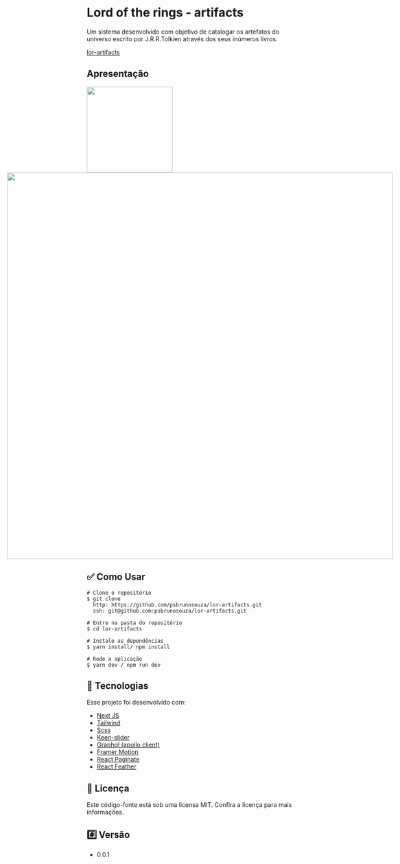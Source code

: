 # Lord of the rings - artifacts

Um sistema desenvolvido com objetivo de catalogar os artefatos do universo escrito por J.R.R.Tolkien 
através dos seus inúmeros livros.

<a href="https://lor-artifacts.vercel.app">lor-artifacts</a>

## Apresentação

<img alt="" width="200px" src="http://lor-artifacts.s3.amazonaws.com/readme/lor-gif-app.gif"/>

<div style="gap: 24px; display: flex; justify-content: center; align-items: center">
    <div style="display: flex; justify-content: center; align-items: center">
    </div>  
    <div style="display: flex; justify-content: center; align-items: center">
        <img alt="" width="900px" src="http://lor-artifacts.s3.amazonaws.com/readme/lor-web.gif"/>
    </div>  
</div>

## ✅ Como Usar

  ```
# Clone o repositório
$ git clone 
    http: https://github.com/psbrunosouza/lor-artifacts.git
    ssh: git@github.com:psbrunosouza/lor-artifacts.git

# Entre na pasta do repositório
$ cd lor-artifacts

# Instale as dependências
$ yarn install/ npm install

# Rode a aplicação
$ yarn dev / npm run dev
  ```

## 🚀 Tecnologias
Esse projeto foi desenvolvido com:

- <a href="https://nextjs.org/">Next JS</a>
- <a href="https://tailwindui.com/">Tailwind</a>
- <a href="https://sass-lang.com/">Scss</a>
- <a href="https://keen-slider.io/">Keen-slider</a>
- <a href="https://www.apollographql.com/docs/react/">Graphql (apollo client)</a>
- <a href="https://www.framer.com/motion/">Framer Motion</a>
- <a href="https://www.npmjs.com/package/react-paginate">React Paginate</a>
- <a href="https://www.npmjs.com/package/react-feather">React Feather</a>

## 📝 Licença
Este código-fonte está sob uma licensa MIT. Confira a licença para mais informações.

## #️⃣ Versão
- 0.0.1
